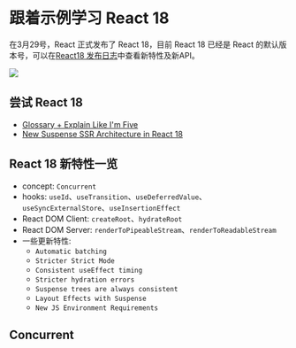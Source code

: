 # 跟着示例学习 React 18

在3月29号，React 正式发布了 React 18，目前 React 18 已经是 React 的默认版本号，可以在[React18 发布日志](https://github.com/facebook/react/releases/tag/v18.0.0)中查看新特性及新API。

![](https://files.mdnice.com/user/5840/bc803594-7d96-4984-89b6-11838c7908be.png)

## 尝试 React 18

+ [Glossary + Explain Like I'm Five](https://github.com/reactwg/react-18/discussions/46)
+ [New Suspense SSR Architecture in React 18](https://github.com/reactwg/react-18/discussions/37)

## React 18 新特性一览

+ concept: `Concurrent`
+ hooks: `useId`、`useTransition`、`useDeferredValue`、`useSyncExternalStore`、`useInsertionEffect`
+ React DOM Client: `createRoot`、`hydrateRoot`
+ React DOM Server: `renderToPipeableStream`、`renderToReadableStream`
+ 一些更新特性:
  + `Automatic batching`
  + `Stricter Strict Mode`
  + `Consistent useEffect timing`
  + `Stricter hydration errors`
  + `Suspense trees are always consistent`
  + `Layout Effects with Suspense`
  + `New JS Environment Requirements`

## Concurrent

